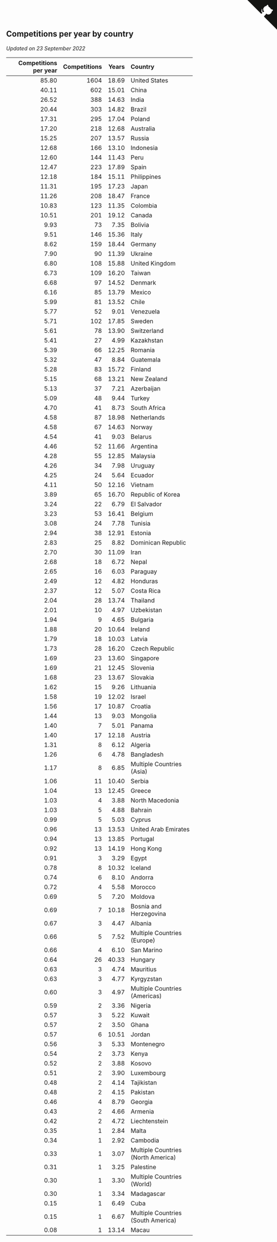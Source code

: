 ## Competitions per year by country

*Updated on 23 September 2022*

| Competitions per year | Competitions | Years | Country |
| ---: | ---: | ---: | :--- |
| 85.80 | 1604 | 18.69 | United States |
| 40.11 | 602 | 15.01 | China |
| 26.52 | 388 | 14.63 | India |
| 20.44 | 303 | 14.82 | Brazil |
| 17.31 | 295 | 17.04 | Poland |
| 17.20 | 218 | 12.68 | Australia |
| 15.25 | 207 | 13.57 | Russia |
| 12.68 | 166 | 13.10 | Indonesia |
| 12.60 | 144 | 11.43 | Peru |
| 12.47 | 223 | 17.89 | Spain |
| 12.18 | 184 | 15.11 | Philippines |
| 11.31 | 195 | 17.23 | Japan |
| 11.26 | 208 | 18.47 | France |
| 10.83 | 123 | 11.35 | Colombia |
| 10.51 | 201 | 19.12 | Canada |
| 9.93 | 73 | 7.35 | Bolivia |
| 9.51 | 146 | 15.36 | Italy |
| 8.62 | 159 | 18.44 | Germany |
| 7.90 | 90 | 11.39 | Ukraine |
| 6.80 | 108 | 15.88 | United Kingdom |
| 6.73 | 109 | 16.20 | Taiwan |
| 6.68 | 97 | 14.52 | Denmark |
| 6.16 | 85 | 13.79 | Mexico |
| 5.99 | 81 | 13.52 | Chile |
| 5.77 | 52 | 9.01 | Venezuela |
| 5.71 | 102 | 17.85 | Sweden |
| 5.61 | 78 | 13.90 | Switzerland |
| 5.41 | 27 | 4.99 | Kazakhstan |
| 5.39 | 66 | 12.25 | Romania |
| 5.32 | 47 | 8.84 | Guatemala |
| 5.28 | 83 | 15.72 | Finland |
| 5.15 | 68 | 13.21 | New Zealand |
| 5.13 | 37 | 7.21 | Azerbaijan |
| 5.09 | 48 | 9.44 | Turkey |
| 4.70 | 41 | 8.73 | South Africa |
| 4.58 | 87 | 18.98 | Netherlands |
| 4.58 | 67 | 14.63 | Norway |
| 4.54 | 41 | 9.03 | Belarus |
| 4.46 | 52 | 11.66 | Argentina |
| 4.28 | 55 | 12.85 | Malaysia |
| 4.26 | 34 | 7.98 | Uruguay |
| 4.25 | 24 | 5.64 | Ecuador |
| 4.11 | 50 | 12.16 | Vietnam |
| 3.89 | 65 | 16.70 | Republic of Korea |
| 3.24 | 22 | 6.79 | El Salvador |
| 3.23 | 53 | 16.41 | Belgium |
| 3.08 | 24 | 7.78 | Tunisia |
| 2.94 | 38 | 12.91 | Estonia |
| 2.83 | 25 | 8.82 | Dominican Republic |
| 2.70 | 30 | 11.09 | Iran |
| 2.68 | 18 | 6.72 | Nepal |
| 2.65 | 16 | 6.03 | Paraguay |
| 2.49 | 12 | 4.82 | Honduras |
| 2.37 | 12 | 5.07 | Costa Rica |
| 2.04 | 28 | 13.74 | Thailand |
| 2.01 | 10 | 4.97 | Uzbekistan |
| 1.94 | 9 | 4.65 | Bulgaria |
| 1.88 | 20 | 10.64 | Ireland |
| 1.79 | 18 | 10.03 | Latvia |
| 1.73 | 28 | 16.20 | Czech Republic |
| 1.69 | 23 | 13.60 | Singapore |
| 1.69 | 21 | 12.45 | Slovenia |
| 1.68 | 23 | 13.67 | Slovakia |
| 1.62 | 15 | 9.26 | Lithuania |
| 1.58 | 19 | 12.02 | Israel |
| 1.56 | 17 | 10.87 | Croatia |
| 1.44 | 13 | 9.03 | Mongolia |
| 1.40 | 7 | 5.01 | Panama |
| 1.40 | 17 | 12.18 | Austria |
| 1.31 | 8 | 6.12 | Algeria |
| 1.26 | 6 | 4.78 | Bangladesh |
| 1.17 | 8 | 6.85 | Multiple Countries (Asia) |
| 1.06 | 11 | 10.40 | Serbia |
| 1.04 | 13 | 12.45 | Greece |
| 1.03 | 4 | 3.88 | North Macedonia |
| 1.03 | 5 | 4.88 | Bahrain |
| 0.99 | 5 | 5.03 | Cyprus |
| 0.96 | 13 | 13.53 | United Arab Emirates |
| 0.94 | 13 | 13.85 | Portugal |
| 0.92 | 13 | 14.19 | Hong Kong |
| 0.91 | 3 | 3.29 | Egypt |
| 0.78 | 8 | 10.32 | Iceland |
| 0.74 | 6 | 8.10 | Andorra |
| 0.72 | 4 | 5.58 | Morocco |
| 0.69 | 5 | 7.20 | Moldova |
| 0.69 | 7 | 10.18 | Bosnia and Herzegovina |
| 0.67 | 3 | 4.47 | Albania |
| 0.66 | 5 | 7.52 | Multiple Countries (Europe) |
| 0.66 | 4 | 6.10 | San Marino |
| 0.64 | 26 | 40.33 | Hungary |
| 0.63 | 3 | 4.74 | Mauritius |
| 0.63 | 3 | 4.77 | Kyrgyzstan |
| 0.60 | 3 | 4.97 | Multiple Countries (Americas) |
| 0.59 | 2 | 3.36 | Nigeria |
| 0.57 | 3 | 5.22 | Kuwait |
| 0.57 | 2 | 3.50 | Ghana |
| 0.57 | 6 | 10.51 | Jordan |
| 0.56 | 3 | 5.33 | Montenegro |
| 0.54 | 2 | 3.73 | Kenya |
| 0.52 | 2 | 3.88 | Kosovo |
| 0.51 | 2 | 3.90 | Luxembourg |
| 0.48 | 2 | 4.14 | Tajikistan |
| 0.48 | 2 | 4.15 | Pakistan |
| 0.46 | 4 | 8.79 | Georgia |
| 0.43 | 2 | 4.66 | Armenia |
| 0.42 | 2 | 4.72 | Liechtenstein |
| 0.35 | 1 | 2.84 | Malta |
| 0.34 | 1 | 2.92 | Cambodia |
| 0.33 | 1 | 3.07 | Multiple Countries (North America) |
| 0.31 | 1 | 3.25 | Palestine |
| 0.30 | 1 | 3.30 | Multiple Countries (World) |
| 0.30 | 1 | 3.34 | Madagascar |
| 0.15 | 1 | 6.49 | Cuba |
| 0.15 | 1 | 6.67 | Multiple Countries (South America) |
| 0.08 | 1 | 13.14 | Macau |


<a href="https://github.com/JustinTimeCuber/wca_statistics" class="github-corner" aria-label="View source on Github"><svg width="80" height="80" viewBox="0 0 250 250" style="fill:#151513; color:#fff; position: absolute; top: 0; border: 0; right: 0;" aria-hidden="true"><path d="M0,0 L115,115 L130,115 L142,142 L250,250 L250,0 Z"></path><path d="M128.3,109.0 C113.8,99.7 119.0,89.6 119.0,89.6 C122.0,82.7 120.5,78.6 120.5,78.6 C119.2,72.0 123.4,76.3 123.4,76.3 C127.3,80.9 125.5,87.3 125.5,87.3 C122.9,97.6 130.6,101.9 134.4,103.2" fill="currentColor" style="transform-origin: 130px 106px;" class="octo-arm"></path><path d="M115.0,115.0 C114.9,115.1 118.7,116.5 119.8,115.4 L133.7,101.6 C136.9,99.2 139.9,98.4 142.2,98.6 C133.8,88.0 127.5,74.4 143.8,58.0 C148.5,53.4 154.0,51.2 159.7,51.0 C160.3,49.4 163.2,43.6 171.4,40.1 C171.4,40.1 176.1,42.5 178.8,56.2 C183.1,58.6 187.2,61.8 190.9,65.4 C194.5,69.0 197.7,73.2 200.1,77.6 C213.8,80.2 216.3,84.9 216.3,84.9 C212.7,93.1 206.9,96.0 205.4,96.6 C205.1,102.4 203.0,107.8 198.3,112.5 C181.9,128.9 168.3,122.5 157.7,114.1 C157.9,116.9 156.7,120.9 152.7,124.9 L141.0,136.5 C139.8,137.7 141.6,141.9 141.8,141.8 Z" fill="currentColor" class="octo-body"></path></svg></a><style>.github-corner:hover .octo-arm{animation:octocat-wave 560ms ease-in-out}@keyframes octocat-wave{0%,100%{transform:rotate(0)}20%,60%{transform:rotate(-25deg)}40%,80%{transform:rotate(10deg)}}@media (max-width:500px){.github-corner:hover .octo-arm{animation:none}.github-corner .octo-arm{animation:octocat-wave 560ms ease-in-out}}</style>
